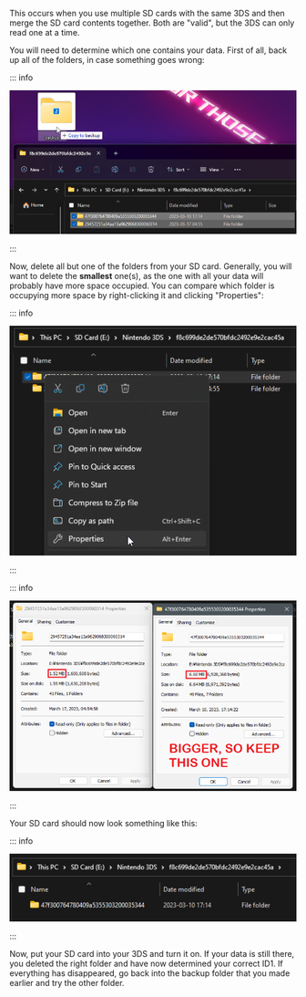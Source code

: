 This occurs when you use multiple SD cards with the same 3DS and then merge the SD card contents together. Both are "valid", but the 3DS can only read one at a time.

You will need to determine which one contains your data. First of all, back up all of the folders, in case something goes wrong:

::: info

![Backup ID1](/images/screenshots/troubleshooting/backup-id1.png)

:::

Now, delete all but one of the folders from your SD card. Generally, you will want to delete the **smallest** one(s), as the one with all your data will probably have more space occupied. You can compare which folder is occupying more space by right-clicking it and clicking "Properties":

::: info

![Properties prompt](/images/screenshots/troubleshooting/rightclick-properties.png)

:::

::: info

![Which to delete](/images/screenshots/troubleshooting/compare-id1.png)

:::

Your SD card should now look something like this:

::: info

![Just enough ID1s](/images/screenshots/troubleshooting/correct-id1.png)

:::

Now, put your SD card into your 3DS and turn it on. If your data is still there, you deleted the right folder and have now determined your correct ID1. If everything has disappeared, go back into the backup folder that you made earlier and try the other folder.
